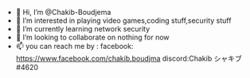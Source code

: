 - 👋 Hi, I’m @Chakib-Boudjema
- 👀 I’m interested in  playing video games,coding stuff,security stuff
- 🌱 I’m currently learning network security
- 💞️ I’m looking to collaborate on nothing for now
- 📫 you can reach me by :
  facebook: https://www.facebook.com/chakib.boudjma
  discord:Chakib シャキブ#4620

<!---
Chakib-Boudjema/Chakib-Boudjema is a ✨ special ✨ repository because its `README.md` (this file) appears on your GitHub profile.
You can click the Preview link to take a look at your changes.
--->
